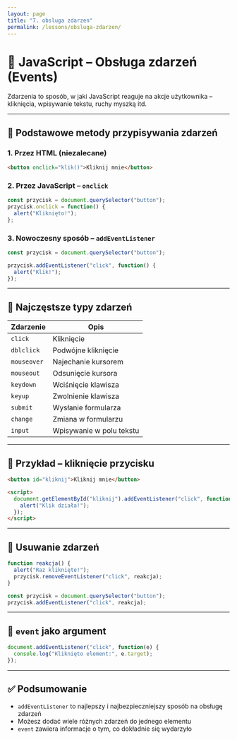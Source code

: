 ```yaml
---
layout: page
title: "7. obsluga zdarzen"
permalink: /lessons/obsluga-zdarzen/
---
```


# 🧲 JavaScript – Obsługa zdarzeń (Events)

Zdarzenia to sposób, w jaki JavaScript reaguje na akcje użytkownika – kliknięcia, wpisywanie tekstu, ruchy myszką itd.

---

## 🔹 Podstawowe metody przypisywania zdarzeń

### 1. Przez HTML (niezalecane)

```html
<button onclick="klik()">Kliknij mnie</button>
```

### 2. Przez JavaScript – `onclick`

```js
const przycisk = document.querySelector("button");
przycisk.onclick = function() {
  alert("Kliknięto!");
};
```

### 3. Nowoczesny sposób – `addEventListener`

```js
const przycisk = document.querySelector("button");

przycisk.addEventListener("click", function() {
  alert("Klik!");
});
```

---

## 🧠 Najczęstsze typy zdarzeń

| Zdarzenie    | Opis                     |
|--------------|--------------------------|
| `click`      | Kliknięcie               |
| `dblclick`   | Podwójne kliknięcie      |
| `mouseover`  | Najechanie kursorem      |
| `mouseout`   | Odsunięcie kursora       |
| `keydown`    | Wciśnięcie klawisza      |
| `keyup`      | Zwolnienie klawisza      |
| `submit`     | Wysłanie formularza      |
| `change`     | Zmiana w formularzu      |
| `input`      | Wpisywanie w polu tekstu |

---

## 📄 Przykład – kliknięcie przycisku

```html
<button id="kliknij">Kliknij mnie</button>

<script>
  document.getElementById("kliknij").addEventListener("click", function() {
    alert("Klik działa!");
  });
</script>
```

---

## 🔁 Usuwanie zdarzeń

```js
function reakcja() {
  alert("Raz kliknięte!");
  przycisk.removeEventListener("click", reakcja);
}

const przycisk = document.querySelector("button");
przycisk.addEventListener("click", reakcja);
```

---

## 🧠 `event` jako argument

```js
document.addEventListener("click", function(e) {
  console.log("Kliknięto element:", e.target);
});
```

---

## ✅ Podsumowanie

- `addEventListener` to najlepszy i najbezpieczniejszy sposób na obsługę zdarzeń
- Możesz dodać wiele różnych zdarzeń do jednego elementu
- `event` zawiera informacje o tym, co dokładnie się wydarzyło

